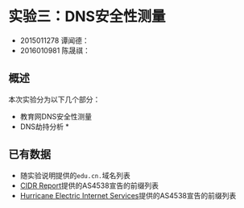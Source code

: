 # 实验三：DNS安全性测量

- 2015011278 谭闻德：
- 2016010981 陈晟祺：

## 概述

本次实验分为以下几个部分：

* 教育网DNS安全性测量
* DNS劫持分析
  * 

## 已有数据

* 随实验说明提供的`edu.cn.`域名列表
* [CIDR Report](https://www.cidr-report.org/)提供的AS4538宣告的前缀列表
* [Hurricane Electric Internet Services](https://bgp.he.net/)提供的AS4538宣告的前缀列表